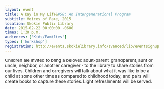 ```yaml
---
layout: event
title: A Day in My Life&#58; An Intergenerational Program
subtitle: Voices of Race, 2015
location: Skokie Public Library
date: 2015-02-22 00:00:00 -0600
times: 1:30 p.m.
audiences: ['Kids/Families']
types: ['Workshop']
registration: http://events.skokielibrary.info/evanced/lib/eventsignup.asp?ID=22683
---
```

Children are invited to bring a beloved adult-parent, grandparent, aunt or uncle, neighbor, or another caregiver - to the library to share stories from our lives.  Children and caregivers will talk about what it was like to be a child at some other time as compared to childhood today, and pairs will create books to capture these stories.  Light refreshments will be served.
